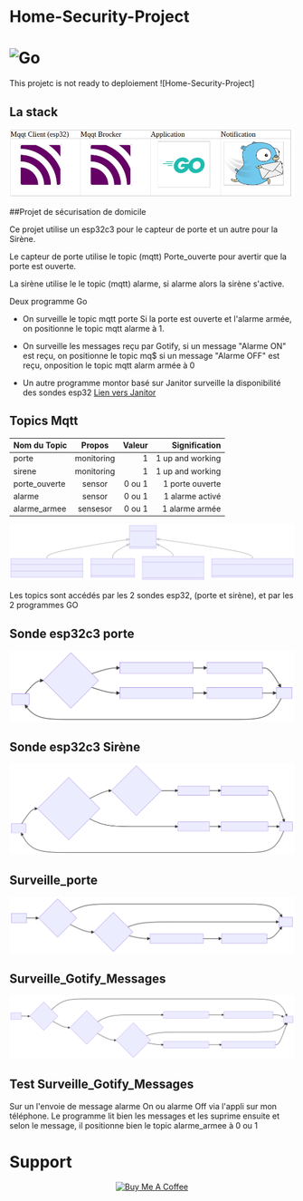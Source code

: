 # Home-Security-Project 
# ![Go](https://img.shields.io/badge/go-%2300ADD8.svg?style=for-the-badge&logo=go&logoColor=white)
This projetc is not ready to deploiement ![Home-Security-Project]

## La stack 
![LA stack des programmes, ](stack.png)

##Projet de sécurisation de domicile

Ce projet utilise un esp32c3 pour le capteur de porte et un autre pour la Sirène.

Le capteur de porte utilise le topic (mqtt) Porte_ouverte pour avertir que la porte est ouverte.

La sirène utilise le le topic (mqtt) alarme, si alarme alors la sirène s'active.

Deux programme Go 
 - On surveille le topic mqtt porte
Si la porte est ouverte et l'alarme armée, on positionne le topic mqtt alarme à 1.

 - On surveille les messages reçu par Gotify, si un message "Alarme ON" est reçu, on positionne le topic mq$
si un message "Alarme OFF" est reçu, onposition le topic mqtt alarm armée à 0

  - Un autre programme montor basé sur Janitor 
surveille la disponibilité des sondes esp32
  [Lien vers Janitor ](https://github.com/a-bali/janitor)

## Topics Mqtt

| Nom du Topic  | Propos        | Valeur  | Signification    | 
| ------------- |:-------------:| -------:| ----------------:|
| porte         | monitoring    |    1    | 1 up and working |
| sirene        | monitoring    |    1    | 1 up and working |
| porte_ouverte | sensor        |  0 ou 1 | 1 porte ouverte  |
| alarme        | sensor        |  0 ou 1 | 1 alarme activé  |
| alarme_armee  | sensesor      |  0 ou 1 | 1 alarme armée   |

![Topic Mqtt, ](mermaid-mqtt.svg)


Les topics sont accédés par les 2 sondes esp32, (porte et sirène), et par les 2 programmes GO

## Sonde esp32c3 porte
![ESP32C3_Porte, ](sonde_porte.svg)

## Sonde esp32c3 Sirène
![ESP32C3_Sirene, ](sonde_mqtt_sirene.svg)

## Surveille_porte
![Surveille_porte, ](mermaid-diagram-pg1.svg)

## Surveille_Gotify_Messages
![Second programme, ](mermaid-diagram-pg2.svg)


## Test Surveille_Gotify_Messages

Sur un l'envoie de message alarme On ou alarme Off via l'appli sur mon téléphone.
Le programme lit bien les messages et les suprime ensuite et selon le message, 
il positionne bien le topic alarme_armee à 0 ou 1

# Support
<p align="center">
    <a href="https://www.buymeacoffee.com/alpern95" target="_blank"><img src="https://cdn.buymeacoffee.com/buttons/default-green.png" alt="Buy Me A Coffee" height="41" width="174"></a>
</p>
